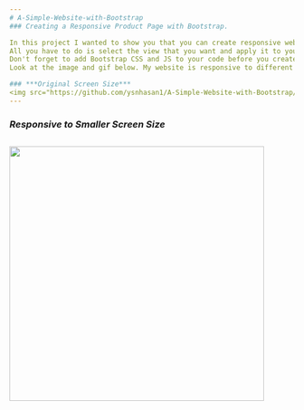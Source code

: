 ```yaml
---
# A-Simple-Website-with-Bootstrap
### Creating a Responsive Product Page with Bootstrap.

In this project I wanted to show you that you can create responsive website very quickly with Bootstrap.
All you have to do is select the view that you want and apply it to your code.
Don't forget to add Bootstrap CSS and JS to your code before you create your website.
Look at the image and gif below. My website is responsive to different screen size.

### ***Original Screen Size***
<img src="https://github.com/ysnhasan1/A-Simple-Website-with-Bootstrap/assets/102024926/df33c736-96fb-47a4-afde-33a1f53dcdc3"><br />
---
```


### ***Responsive to Smaller Screen Size***
<img src="https://github.com/ysnhasan1/A-Simple-Website-with-Bootstrap/assets/102024926/571ddb62-9295-4462-a86d-4d597ba0d4e5" height="450"><br />
---
